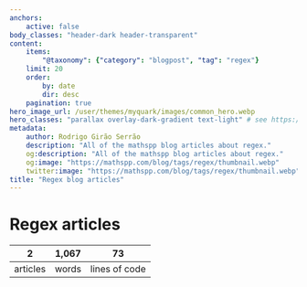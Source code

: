 ```yaml
---
anchors:
    active: false
body_classes: "header-dark header-transparent"
content:
    items:
        "@taxonomy": {"category": "blogpost", "tag": "regex"}
    limit: 20
    order:
        by: date
        dir: desc
    pagination: true
hero_image_url: /user/themes/myquark/images/common_hero.webp
hero_classes: "parallax overlay-dark-gradient text-light" # see https://demo.getgrav.org/blog-skeleton/blog/hero-classes
metadata:
    author: Rodrigo Girão Serrão
    description: "All of the mathspp blog articles about regex."
    og:description: "All of the mathspp blog articles about regex."
    og:image: "https://mathspp.com/blog/tags/regex/thumbnail.webp"
    twitter:image: "https://mathspp.com/blog/tags/regex/thumbnail.webp"
title: "Regex blog articles"
---
```


# Regex articles


<table class="stats-table">
    <thead>
        <tr>
            <th style="text-align: center;">2</th>
            <th style="text-align: center;">1,067</th>
            <th style="text-align: center;">73</th>
        </tr>
    </thead>
    <tbody>
        <tr>
            <td style="text-align: center;">articles</td>
            <td style="text-align: center;">words</td>
            <td style="text-align: center;">lines of code</td>
        </tr>
    </tbody>
</table>